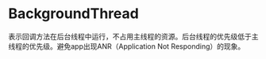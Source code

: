 # BackgroundThread #

表示回调方法在后台线程中运行，不占用主线程的资源。后台线程的优先级低于主线程的优先级。避免app出现ANR（Application Not Responding）的现象。